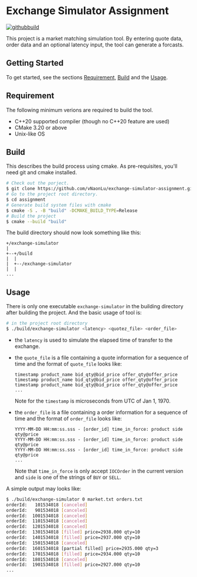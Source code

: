 # Exchange Simulator Assignment
[![githubbuild](https://github.com/vNaonLu/exchange-simulator-assignment/actions/workflows/c-cpp.yml/badge.svg)](https://github.com/vNaonLu/exchange-simulator-assignment/actions)

This project is a market matching simulation tool. By entering quote data, order data and an optional latency input, the tool can generate a forcasts.

## Getting Started

To get started, see the sections [Requirement](#requirement), [Build](#build) and the [Usage](#usage).

## Requirement

The following minimum verions are required to build the tool.

- C++20 supported compiler (though no C++20 feature are used)
- CMake 3.20 or above
- Unix-like OS

## Build

This describes the build process using cmake. As pre-requisites, you'll need git and cmake installed.

```sh
# Check out the porject.
$ git clone https://github.com/vNaonLu/exchange-simulator-assignment.git assignment
# Go to the project root directory.
$ cd assignment
# Generate build system files with cmake
$ cmake -S . -B "build" -DCMAKE_BUILD_TYPE=Release
# Build the project
$ cmake --build "build"
```

The build directory should now look something like this:

```
+/exchange-simulator
|
+--+/build
|  |
|  +--/exchange-simulator
|  |
...
```

## Usage

There is only one executable `exchange-simulator` in the building directory after building the project. And the basic usage of tool is:

```sh
# in the project root directory
$ ./build/exchange-simulator <latency> <quotez_file> <order_file>
```

- the `latency` is used to simulate the elapsed time of transfer to the exchange.

- the `quote_file` is a file containing a quote information for a sequence of time and the format of `quote_file` looks like:

    ```
    timestamp product_name bid_qty@bid_price offer_qty@offer_price
    timestamp product_name bid_qty@bid_price offer_qty@offer_price
    timestamp product_name bid_qty@bid_price offer_qty@offer_price
    ...
    ``` 
    Note for the `timestamp` is microseconds from UTC of Jan 1, 1970.

- the `order_file` is a file containing a order information for a sequence of time and the format of `order_file` looks like:

    ```
    YYYY-MM-DD HH:mm:ss.sss - [order_id] time_in_force: product side qty@price
    YYYY-MM-DD HH:mm:ss.sss - [order_id] time_in_force: product side qty@price
    YYYY-MM-DD HH:mm:ss.sss - [order_id] time_in_force: product side qty@price
    ...
    ```

    Note that `time_in_force` is only accept `IOCOrder` in the current version and `side` is one of the strings of `BUY` or `SELL`.

A simple output may looks like:

```sh
$ ./build/exchange-simulator 0 market.txt orders.txt
orderId:   101534018 [canceled]
orderId:   901534018 [canceled]
orderId:  1001534018 [canceled]
orderId:  1101534018 [canceled]
orderId:  1201534018 [canceled]
orderId:  1301534018 [filled] price=2938.000 qty=10
orderId:  1401534018 [filled] price=2937.000 qty=10
orderId:  1501534018 [canceled]
orderId:  1601534018 [partial filled] price=2935.000 qty=3
orderId:  1701534018 [filled] price=2934.000 qty=10
orderId:  1801534018 [canceled]
orderId:  1901534018 [filled] price=2927.000 qty=10
...
```